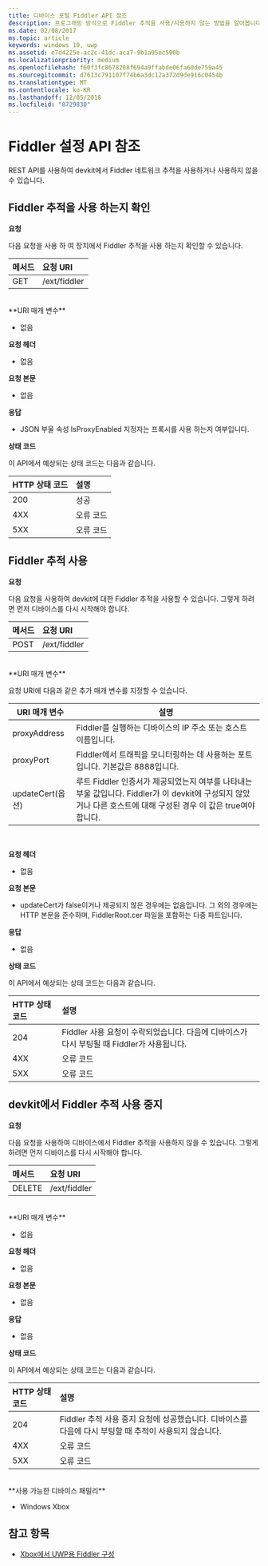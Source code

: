 ```yaml
---
title: 디바이스 포털 Fiddler API 참조
description: 프로그래밍 방식으로 Fiddler 추적을 사용/사용하지 않는 방법을 알아봅니다.
ms.date: 02/08/2017
ms.topic: article
keywords: windows 10, uwp
ms.assetid: e7d4225e-ac2c-41dc-aca7-9b1a95ec590b
ms.localizationpriority: medium
ms.openlocfilehash: f60f3fc8678208f694a9ffabde06fa60de759a45
ms.sourcegitcommit: d7613c791107f74b6a3dc12a372d9de916c0454b
ms.translationtype: MT
ms.contentlocale: ko-KR
ms.lasthandoff: 12/05/2018
ms.locfileid: "8729830"
---
```

# <a name="fiddler-settings-api-reference"></a>Fiddler 설정 API 참조   
REST API를 사용하여 devkit에서 Fiddler 네트워크 추적을 사용하거나 사용하지 않을 수 있습니다.

## <a name="determine-if-fiddler-tracing-is-enabled"></a>Fiddler 추적을 사용 하는지 확인

**요청**

다음 요청을 사용 하 여 장치에서 Fiddler 추적을 사용 하는지 확인할 수 있습니다.

메서드      | 요청 URI
:------     | :-----
GET | /ext/fiddler
<br />
**URI 매개 변수**

- 없음

**요청 헤더**

- 없음

**요청 본문**   

- 없음

**응답**   

- JSON 부울 속성 IsProxyEnabled 지정자는 프록시를 사용 하는지 여부입니다.

**상태 코드**

이 API에서 예상되는 상태 코드는 다음과 같습니다.

HTTP 상태 코드      | 설명
:------     | :-----
200 | 성공
4XX | 오류 코드
5XX | 오류 코드

## <a name="enable-fiddler-tracing"></a>Fiddler 추적 사용

**요청**

다음 요청을 사용하여 devkit에 대한 Fiddler 추적을 사용할 수 있습니다.  그렇게 하려면 먼저 디바이스를 다시 시작해야 합니다.

메서드      | 요청 URI
:------     | :-----
POST | /ext/fiddler
<br />
**URI 매개 변수**

요청 URI에 다음과 같은 추가 매개 변수를 지정할 수 있습니다.

| URI 매개 변수      | 설명     | 
| ------------------ |-----------------|
| proxyAddress       | Fiddler를 실행하는 디바이스의 IP 주소 또는 호스트 이름입니다. |
| proxyPort          | Fiddler에서 트래픽을 모니터링하는 데 사용하는 포트입니다. 기본값은 8888입니다. |
| updateCert(옵션)| 루트 Fiddler 인증서가 제공되었는지 여부를 나타내는 부울 값입니다. Fiddler가 이 devkit에 구성되지 않았거나 다른 호스트에 대해 구성된 경우 이 값은 true여야 합니다.  |
<br>

**요청 헤더**

- 없음

**요청 본문**

- updateCert가 false이거나 제공되지 않은 경우에는 없음입니다. 그 외의 경우에는 HTTP 본문을 준수하며, FiddlerRoot.cer 파일을 포함하는 다중 파트입니다.

**응답**   

- 없음  

**상태 코드**

이 API에서 예상되는 상태 코드는 다음과 같습니다.

HTTP 상태 코드      | 설명
:------     | :-----
204 | Fiddler 사용 요청이 수락되었습니다. 다음에 디바이스가 다시 부팅될 때 Fiddler가 사용됩니다.
4XX | 오류 코드
5XX | 오류 코드

## <a name="disable-fiddler-tracing-on-the-devkit"></a>devkit에서 Fiddler 추적 사용 중지

**요청**

다음 요청을 사용하여 디바이스에서 Fiddler 추적을 사용하지 않을 수 있습니다. 그렇게 하려면 먼저 디바이스를 다시 시작해야 합니다.

메서드      | 요청 URI
:------     | :-----
DELETE | /ext/fiddler
<br />
**URI 매개 변수**

- 없음

**요청 헤더**

- 없음

**요청 본문**   

- 없음

**응답**   

- 없음 

**상태 코드**

이 API에서 예상되는 상태 코드는 다음과 같습니다.

HTTP 상태 코드      | 설명
:------     | :-----
204 | Fiddler 추적 사용 중지 요청에 성공했습니다. 디바이스를 다음에 다시 부팅할 때 추적이 사용되지 않습니다.
4XX | 오류 코드
5XX | 오류 코드

<br />
**사용 가능한 디바이스 패밀리**

* Windows Xbox

## <a name="see-also"></a>참고 항목
- [Xbox에서 UWP용 Fiddler 구성](uwp-fiddler.md)

